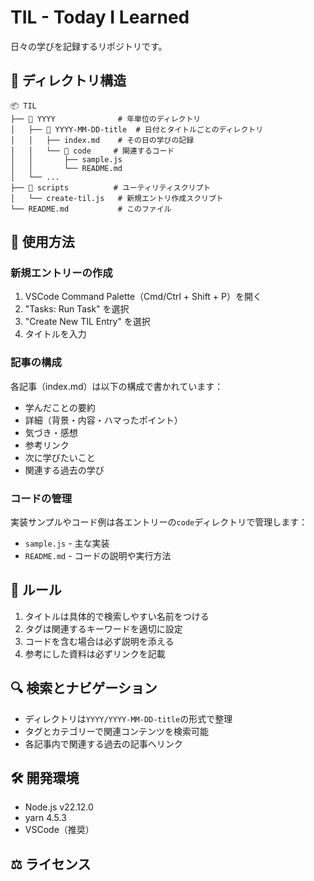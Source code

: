 # TIL - Today I Learned

日々の学びを記録するリポジトリです。

## 📁 ディレクトリ構造

```
📦 TIL
├── 📁 YYYY              # 年単位のディレクトリ
│   ├── 📁 YYYY-MM-DD-title  # 日付とタイトルごとのディレクトリ
│   │   ├── index.md    # その日の学びの記録
│   │   └── 📁 code     # 関連するコード
│   │       ├── sample.js
│   │       └── README.md
│   └── ...
├── 📁 scripts          # ユーティリティスクリプト
│   └── create-til.js   # 新規エントリ作成スクリプト
└── README.md           # このファイル
```

## 🚀 使用方法

### 新規エントリーの作成

1. VSCode Command Palette（Cmd/Ctrl + Shift + P）を開く
2. "Tasks: Run Task" を選択
3. "Create New TIL Entry" を選択
4. タイトルを入力

### 記事の構成

各記事（index.md）は以下の構成で書かれています：

- 学んだことの要約
- 詳細（背景・内容・ハマったポイント）
- 気づき・感想
- 参考リンク
- 次に学びたいこと
- 関連する過去の学び

### コードの管理

実装サンプルやコード例は各エントリーの`code`ディレクトリで管理します：

- `sample.js` - 主な実装
- `README.md` - コードの説明や実行方法

## 📝 ルール

1. タイトルは具体的で検索しやすい名前をつける
2. タグは関連するキーワードを適切に設定
3. コードを含む場合は必ず説明を添える
4. 参考にした資料は必ずリンクを記載

## 🔍 検索とナビゲーション

- ディレクトリは`YYYY/YYYY-MM-DD-title`の形式で整理
- タグとカテゴリーで関連コンテンツを検索可能
- 各記事内で関連する過去の記事へリンク

## 🛠 開発環境

- Node.js v22.12.0
- yarn 4.5.3
- VSCode（推奨）

## ⚖️ ライセンス

<!-- このリポジトリは個人の学習記録用です。 -->